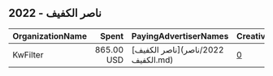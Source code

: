 ## 2022 - ناصر الكفيف 
|OrganizationName|Spent|PayingAdvertiserNames|CreativeUrls|Impressions|Genders|AgeBrackets|CountryCodes|BillingAddresses|CandidateBallotInformation|
|:---|---:|:---|:---|---:|:---|:---|:---|:---|:---|
|KwFilter|865.00 USD|[ناصر الكفيف](2022/ناصر الكفيف.md)|[0](https://www.snap.com/political-ads/asset/6940784bd124bebda4f30cccac66c4b59cbe7f62268e4ed4abd00a6fd10a1f16?mediaType=jpeg)|427,869||18+|kuwait|KW||
